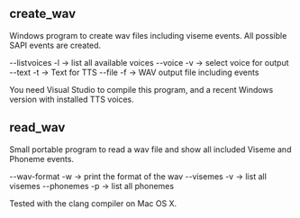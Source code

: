 create_wav
----------

Windows program to create wav files including viseme events. All
possible SAPI events are created.

--listvoices  -l -> list all available voices
--voice       -v -> select voice for output
--text        -t -> Text for TTS
--file        -f -> WAV output file including events

You need Visual Studio to compile this program, and a recent Windows version
with installed TTS voices.

read_wav
--------

Small portable program to read a wav file and show all included Viseme
and Phoneme events.

--wav-format -w  -> print the format of the wav
--visemes -v     -> list all visemes
--phonemes -p    -> list all phonemes

Tested with the clang compiler on Mac OS X.